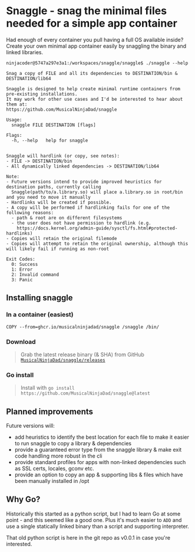 # Snaggle - snag the minimal files needed for a simple app container

Had enough of every container you pull having a full OS available inside? Create your own minimal app container easily by snaggling the binary and linked libraries.

```text
ninjacoder@5747a297e3a1:/workspaces/snaggle/snaggle$ ./snaggle --help

Snag a copy of FILE and all its dependencies to DESTINATION/bin & DESTINATION/lib64

Snaggle is designed to help create minimal runtime containers from pre-existing installations.
It may work for other use cases and I'd be interested to hear about them at:
https://github.com/MusicalNinjaDad/snaggle

Usage:
  snaggle FILE DESTINATION [flags]

Flags:
  -h, --help   help for snaggle


Snaggle will hardlink (or copy, see notes):
- FILE -> DESTINATION/bin
- All dynamically linked dependencies -> DESTINATION/lib64

Note:
- Future versions intend to provide improved heuristics for destination paths, currently calling
  Snaggle(path/to/a.library.so) will place a.library.so in root/bin and you need to move it manually
- Hardlinks will be created if possible.
- A copy will be performed if hardlinking fails for one of the following reasons:
  - path & root are on different filesystems
  - the user does not have permission to hardlink (e.g.
    https://docs.kernel.org/admin-guide/sysctl/fs.html#protected-hardlinks)
- Copies will retain the original filemode
- Copies will attempt to retain the original ownership, although this will likely fail if running as non-root

Exit Codes:
  0: Success
  1: Error
  2: Invalid command
  3: Panic
```

## Installing snaggle

### In a container (easiest)

  ```docker
  COPY --from=ghcr.io/musicalninjadad/snaggle /snaggle /bin/
  ```

### Download

> Grab the latest release binary (& SHA) from GitHub [`MusicalNinjaDad/snaggle/releases`](https://github.com/MusicalNinjaDad/snaggle/releases)

### Go install

> Install with `go install https://github.com/MusicalNinjaDad/snaggle@latest`

## Planned improvements

Future versions will:

- add heuristics to identify the best location for each file to make it easier to run snaggle to copy a library & dependencies
- provide a guaranteed error type from the snaggle library & make exit code handling more robust in the cli
- provide standard profiles for apps with non-linked dependencies such as SSL certs, locales, gconv etc.
- provide an option to copy an app & supporting libs & files which have been manually installed in /opt

## Why Go?

Historically this started as a python script, but I had to learn Go at some point - and this seemed like a good one. Plus it's much easier to `ADD` and use a single statically linked binary than a script and supporting interpreter.

That old python script is here in the git repo as v0.0.1 in case you're interested.
